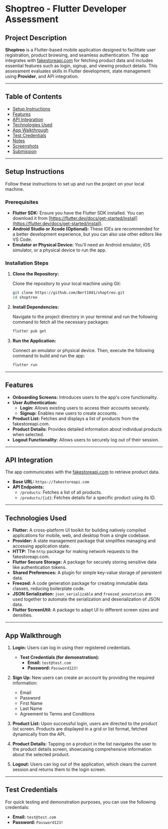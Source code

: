 # Shoptreo - Flutter Developer Assessment

## Project Description

**Shoptreo** is a Flutter-based mobile application designed to facilitate user registration, product browsing, and seamless authentication. The app integrates with [fakestoreapi.com](https://fakestoreapi.com) for fetching product data and includes essential features such as login, signup, and viewing product details. This assessment evaluates skills in Flutter development, state management using **Provider**, and API integration.

---

## Table of Contents

* [Setup Instructions](#setup-instructions)
* [Features](#features)
* [API Integration](#api-integration)
* [Technologies Used](#technologies-used)
* [App Walkthrough](#app-walkthrough)
* [Test Credentials](#test-credentials)
* [Notes](#notes)
* [Screenshots](#screenshots)
* [Submission](#submission)

---

## Setup Instructions

Follow these instructions to set up and run the project on your local machine.

### Prerequisites

* **Flutter SDK:** Ensure you have the Flutter SDK installed. You can download it from [https://flutter.dev/docs/get-started/install](https://flutter.dev/docs/get-started/install).
* **Android Studio or Xcode (Optional):** These IDEs are recommended for a better development experience, but you can also use other editors like VS Code.
* **Emulator or Physical Device:** You'll need an Android emulator, iOS simulator, or a physical device to run the app.

### Installation Steps

1.  **Clone the Repository:**

    Clone the repository to your local machine using Git:

    ```bash
    git clone https://github.com/Bert1041/shoptreo.git
    cd shoptreo
    ```

2.  **Install Dependencies:**

    Navigate to the project directory in your terminal and run the following command to fetch all the necessary packages:

    ```bash
    flutter pub get
    ```

3.  **Run the Application:**

    Connect an emulator or physical device. Then, execute the following command to build and run the app:

    ```bash
    flutter run
    ```

---

## Features

* **Onboarding Screens:** Introduces users to the app's core functionality.
* **User Authentication:**
    * **Login:** Allows existing users to access their accounts securely.
    * **Signup:** Enables new users to create accounts.
* **Product List:** Fetches and displays a list of products from the fakestoreapi.com.
* **Product Details:** Provides detailed information about individual products when selected.
* **Logout Functionality:** Allows users to securely log out of their session.

---

## API Integration

The app communicates with the [fakestoreapi.com](https://fakestoreapi.com) to retrieve product data.

* **Base URL:** `https://fakestoreapi.com`
* **API Endpoints:**
    * `/products`: Fetches a list of all products.
    * `/products/{id}`: Fetches details for a specific product using its ID.

---

## Technologies Used

* **Flutter:** A cross-platform UI toolkit for building natively compiled applications for mobile, web, and desktop from a single codebase.
* **Provider:** A state management package that simplifies managing and accessing application state.
* **HTTP:** The `http` package for making network requests to the fakestoreapi.com.
* **Flutter Secure Storage:** A package for securely storing sensitive data like authentication tokens.
* **Shared Preferences:** A plugin for simple key-value storage of persistent data.
* **Freezed:** A code generation package for creating immutable data classes, reducing boilerplate code.
* **JSON Serialization:** `json_serializable` and `freezed_annotation` are used together to automate the serialization and deserialization of JSON data.
* **Flutter ScreenUtil:** A package to adapt UI to different screen sizes and densities.

---

## App Walkthrough

1.  **Login:** Users can log in using their registered credentials.
    * **Test Credentials (for demonstration):**
        * **Email:** `test@test.com`
        * **Password:** `Password123!`

2.  **Sign Up:** New users can create an account by providing the required information:
    * Email
    * Password
    * First Name
    * Last Name
    * Agreement to Terms and Conditions

3.  **Product List:** Upon successful login, users are directed to the product list screen. Products are displayed in a grid or list format, fetched dynamically from the API.

4.  **Product Details:** Tapping on a product in the list navigates the user to the product details screen, showcasing comprehensive information about the selected product.

5.  **Logout:** Users can log out of the application, which clears the current session and returns them to the login screen.

---

## Test Credentials

For quick testing and demonstration purposes, you can use the following credentials:

* **Email:** `test@test.com`
* **Password:** `Password123!`

